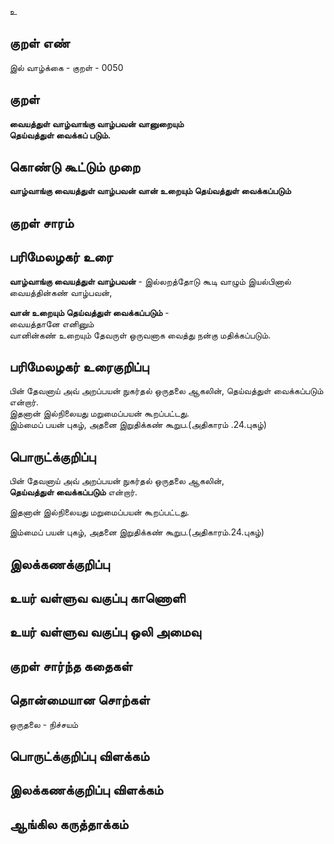 உ

## குறள் எண் 

இல் வாழ்க்கை - குறள் - 0050  

## குறள் 

**வையத்துள் வாழ்வாங்கு வாழ்பவன் வானுறையும்  
தெய்வத்துள் வைக்கப் படும்.** 

## கொண்டு கூட்டும் முறை

**வாழ்வாங்கு வையத்துள் வாழ்பவன் வான் உறையும் தெய்வத்துள் வைக்கப்படும்**  

## குறள் சாரம் 


## பரிமேலழகர் உரை

**வாழ்வாங்கு வையத்துள் வாழ்பவன்** - இல்லறத்தோடு கூடி வாழும் இயல்பினால் வையத்தின்கண் வாழ்பவன்,  

**வான் உறையும் தெய்வத்துள் வைக்கப்படும்** -  
வையத்தானே எனினும்  
வானின்கண் உறையும் தேவருள் ஒருவனாக வைத்து நன்கு மதிக்கப்படும். 

## பரிமேலழகர் உரைகுறிப்பு   

பின் தேவனாய் அவ் அறப்பயன் நுகர்தல் ஒருதலை ஆகலின், தெய்வத்துள் வைக்கப்படும் என்றார்.  
இதனான் இல்நிலையது மறுமைப்பயன் கூறப்பட்டது.  
இம்மைப் பயன் புகழ், அதனை இறுதிக்கண் கூறுப.(அதிகாரம் .24.புகழ்) 
## பொருட்க்குறிப்பு 

பின் தேவனாய் அவ் அறப்பயன் நுகர்தல் ஒருதலை ஆகலின்,  
**தெய்வத்துள் வைக்கப்படும்** என்றார்.  

இதனான் இல்நிலையது மறுமைப்பயன் கூறப்பட்டது.  

இம்மைப் பயன் புகழ், அதனை இறுதிக்கண் கூறுப.(அதிகாரம்.24.புகழ்)  

## இலக்கணக்குறிப்பு  


## உயர் வள்ளுவ வகுப்பு காணொளி


## உயர் வள்ளுவ வகுப்பு ஒலி அமைவு 

 
## குறள் சார்ந்த கதைகள் 


## தொன்மையான சொற்கள்

ஒருதலை - நிச்சயம்   

## பொருட்க்குறிப்பு விளக்கம்


## இலக்கணக்குறிப்பு விளக்கம்


## ஆங்கில கருத்தாக்கம் 


